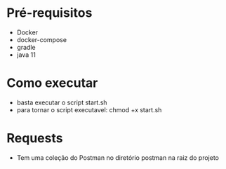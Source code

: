 # Pré-requisitos
- Docker
- docker-compose
- gradle
- java 11

# Como executar
* basta executar o script start.sh
* para tornar o script executavel: chmod +x start.sh

# Requests
- Tem uma coleção do Postman no diretório postman na raiz do projeto